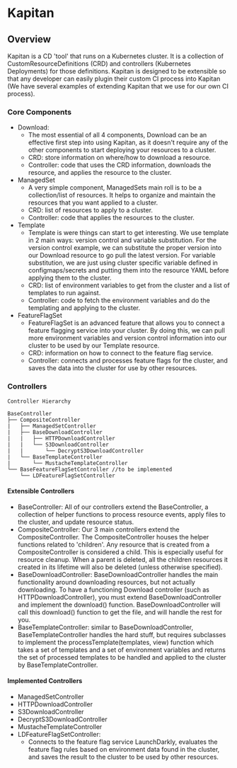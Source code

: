 # Kapitan

## Overview

Kapitan is a CD 'tool' that runs on a Kubernetes cluster. It is a collection of
CustomResourceDefinitions (CRD) and controllers (Kubernetes Deployments) for those
definitions. Kapitan is designed to be extensible so that any developer can
easily plugin their custom CI process into Kapitan (We have several examples of
extending Kapitan that we use for our own CI process).

### Core Components

- Download:
  - The most essential of all 4 components, Download can be an
  effective first step into using Kapitan, as it doesn't require any of the
  other components to start deploying your resources to a cluster.
  - CRD: store information on where/how to download a resource.
  - Controller: code that uses the CRD information, downloads the resource,
  and applies the resource to the cluster.
- ManagedSet
  - A very simple component, ManagedSets main roll is to be a collection/list
  of resources. It helps to organize and maintain the resources that you want
  applied to a cluster.
  - CRD: list of resources to apply to a cluster.
  - Controller: code that applies the resources to the cluster.
- Template
  - Template is were things can start to get interesting. We use template in 2
  main ways: version control and variable substitution. For the version
  control example, we can substitute the proper version into our Download
  resource to go pull the latest version. For variable substitution, we are
  just using cluster specific variable defined in configmaps/secrets and
  putting them into the resource YAML before applying them to the cluster.
  - CRD: list of environment variables to get from the cluster and a list of
  templates to run against.
  - Controller: code to fetch the environment variables and do the templating
  and applying to the cluster.
- FeatureFlagSet
  - FeatureFlagSet is an advanced feature that allows you to connect a feature
  flagging service into your cluster. By doing this, we can pull more
  environment variables and version control information into our cluster to be
  used by our Template resource.
  - CRD: information on how to connect to the feature flag service.
  - Controller: connects and processes feature flags for the cluster, and
  saves the data into the cluster for use by other resources.

### Controllers

```text
Controller Hierarchy

BaseController
├── CompositeController
|   ├── ManagedSetController
|   ├── BaseDownloadController
|   |   ├── HTTPDownloadController
|   |   └── S3DownloadController
|   |       └── DecryptS3DownloadController
|   └── BaseTemplateController
|       └── MustacheTemplateController
└── BaseFeatureFlagSetController //to be implemented
    └── LDFeatureFlagSetController
```

#### Extensible Controllers

- BaseController: All of our controllers extend the BaseController, a collection of helper
functions to process resource events, apply files to the cluster, and update
resource status.
- CompositeController: Our 3 main controllers extend the CompositeController.
The CompositeController houses the helper functions related to 'children'. Any
resource that is created from a CompositeController is considered a child. This
is especially useful for resource cleanup. When a parent is deleted, all the
children resources it created in its lifetime will also be deleted (unless
otherwise specified).
- BaseDownloadController: BaseDownloadController handles the main functionality
around downloading resources, but not actually downloading. To have a
functioning Download controller (such as HTTPDownloadController), you must
extend BaseDownloadController and implement the download() function.
BaseDownloadController will call this download() function to get the file, and
will handle the rest for you.
- BaseTemplateController: similar to BaseDownloadController,
BaseTemplateController handles the hard stuff, but requires subclasses to
implement the processTemplate(templates, view) function which takes a set of
templates and a set of environment variables and returns the set of processed
templates to be handled and applied to the cluster by BaseTemplateController.

#### Implemented Controllers

- ManagedSetController
- HTTPDownloadController
- S3DownloadController
- DecryptS3DownloadController
- MustacheTemplateController
- LDFeatureFlagSetController:
  - Connects to the feature flag service LaunchDarkly,
evaluates the feature flag rules based on environment data found in the cluster,
and saves the result to the cluster to be used by other resources.
